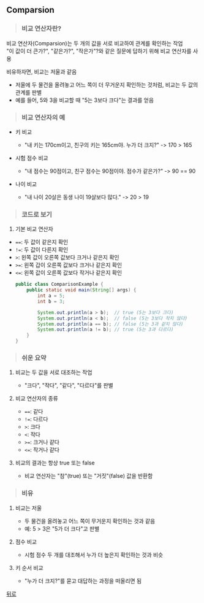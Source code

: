 ## Comparsion
> ### 비교 연산자란?
비교 연산자(Comparsion)는 두 개의 값을 서로 비교하여 관계를 확인하는 작업</br>
"이 값이 더 큰가?", "같은가?", "작은가"?와 같은 질문에 답하기 위해 비교 연산자를 사용

비유하자면, 비교는 저울과 같음
- 저울에 두 물건을 올려놓고 어느 쪽이 더 무거운지 확인하는 것처럼, 비교는 두 값의 관계를 판별
- 예를 들어, 5와 3을 비교할 때 "5는 3보다 크다"는 결과를 얻음

> ### 비교 연산자의 예
- 키 비교
    - "내 키는 170cm이고, 친구의 키는 165cm야. 누가 더 크지?" -> 170 > 165

- 시험 점수 비교
    - "내 점수는 90점이고, 친구 점수는 90점이야. 점수가 같은가?" -> 90 == 90

- 나이 비교
    - "내 나이 20살은 동생 나이 19살보다 많다." -> 20 > 19

> ### 코드로 보기
1. 기본 비교 연산자
- `==`: 두 값이 같은지 확인
- `!=`: 두 값이 다른지 확인
- `>`: 왼쪽 값이 오른쪽 값보다 크거나 같은지 확인
- `>=`: 왼쪽 갑이 오른쪽 값보다 크거나 같은지 확인
- `<=`: 왼쪽 값이 오른쪽 값보다 작거나 같은지 확인
    ```java
    public class ComparisonExample {
        public static void main(String[] args) {
            int a = 5;
            int b = 3;

            System.out.println(a > b);  // true (5는 3보다 크다)
            System.out.println(a < b);  // false (5는 3보다 작지 않다)
            System.out.println(a == b); // false (5는 3과 같지 않다)
            System.out.println(a != b); // true (5는 3과 다르다)
        }
    }
    ```

> ### 쉬운 요약
1. 비교는 두 값을 서로 대조하는 작업
    - "크다", "작다", "같다", "다르다"를 판별

2. 비교 연산자의 종류
    - `==`: 같다
    - `!=`: 다르다
    - `>`: 크다
    - `<`: 작다
    - `>=`: 크거나 같다
    - `<=`: 작거나 같다

3. 비교의 결과는 항상 true 또는 false
    - 비교 연산자는 "참"(true) 또는 "거짓"(false) 값을 반환함

> ### 비유
1. 비교는 저울
    - 두 물건을 올려놓고 어느 쪽이 무거운지 확인하는 것과 같음
    - 예: 5 > 3은 "5가 더 크다"고 판별

2. 점수 비교
    - 시험 점수 두 개를 대조해서 누가 더 높은지 확인하는 것과 비슷

3. 키 순서 비교
    - "누가 더 크지?"를 묻고 대답하는 과정을 떠올리면 됨

[뒤로](../README.md#java-study-notes)